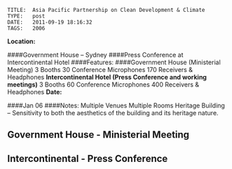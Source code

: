     
    TITLE: 	Asia Pacific Partnership on Clean Development & Climate	
    TYPE: 	post	
    DATE: 	2011-09-19 18:16:32	
    TAGS: 	2006	


**Location:**




 ####Government House – Sydney
####Press Conference at Intercontinental Hotel
####Features:
 ####Government House (Ministerial Meeting)
 3 Booths
 30 Conference Microphones
 170 Receivers &amp; Headphones
 <strong>Intercontinental Hotel (Press Conference
 and working meetings)</strong>
 3 Booths
 60 Conference Microphones
 400 Receivers &amp; Headphones
**Date:**




 ####Jan 06
####Notes:
 Multiple Venues
 Multiple Rooms
 Heritage Building – Sensitivity to both the aesthetics of the building and its heritage nature.

<h2>Government House - Ministerial Meeting</h2>

































<h2>Intercontinental - Press Conference</h2>

























